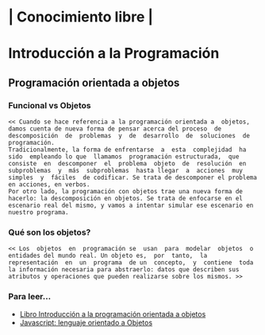 # | Conocimiento libre |
# Introducción a la Programación

## Programación orientada a objetos
### Funcional vs Objetos
```
<< Cuando se hace referencia a la programación orientada a  objetos, damos cuenta de nueva forma de pensar acerca del proceso  de  descomposición  de  problemas  y  de  desarrollo  de  soluciones  de programación.
Tradicionalmente, la forma de enfrentarse  a  esta  complejidad  ha  sido  empleando lo que  llamamos  programación estructurada,  que  consiste  en  descomponer  el  problema  objeto  de  resolución  en subproblemas  y  más  subproblemas  hasta llegar  a  acciones  muy  simples  y  fáciles  de codificar. Se trata de descomponer el problema en acciones, en verbos.  
Por otro lado, la programación con objetos trae una nueva forma de hacerlo: la descomposición en objetos. Se trata de enfocarse en el escenario real del mismo, y vamos a intentar simular ese escenario en nuestro programa. 
```

### Qué son los objetos?
```
<< Los  objetos  en  programación se  usan  para  modelar  objetos  o 
entidades del mundo real. Un objeto es,  por  tanto,  la  representación  en  un  programa  de un  concepto,  y  contiene  toda  la información necesaria para abstraerlo: datos que describen sus atributos y operaciones que pueden realizarse sobre los mismos. >>
```
### Para leer...
- [Libro Introducción a la programación orientada a objetos](http://downloads.gvsig.org/download/documents/learning/collaborations/ce_1104_01/Programacion_personalizacion_SIG_1.pdf)
- [Javascript: lenguaje orientado a Objetos](https://developer.mozilla.org/es/docs/Web/JavaScript/Introducci%C3%B3n_a_JavaScript_orientado_a_objetos)


